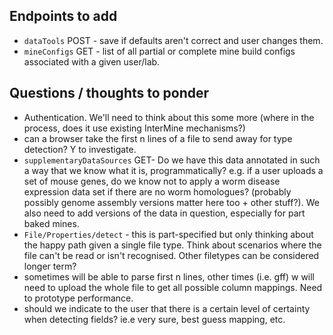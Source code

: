 ## Endpoints to add


- `dataTools` POST - save if defaults aren't correct and user changes them.
- `mineConfigs` GET - list of all partial or complete mine build configs associated with a given user/lab.

## Questions / thoughts to ponder

- Authentication. We'll need to think about this some more (where in the process, does it use existing InterMine mechanisms?)
- can a browser take the first n lines of a file to send away for type detection? Y to investigate.
- `supplementaryDataSources` GET- Do we have this data annotated in such a way that we know what it is, programmatically? e.g. if a user uploads a set of mouse genes, do we know not to apply a worm disease expression data set if there are no worm homologues? (probably possibly genome assembly versions matter here too + other stuff?). We also need to add versions of the data in question, especially for part baked mines.
- `File/Properties/detect` - this is part-specified but only thinking about the happy path given a single file type. Think about scenarios where the file can't be read or isn't recognised. Other filetypes can be considered longer term?
- sometimes will be able to parse first n lines, other times (i.e. gff) w will need to upload the whole file to get all possible column mappings. Need to prototype performance. 
- should we indicate to the user that there is a certain level of certainty when detecting fields? ie.e very sure, best guess mapping, etc. 
